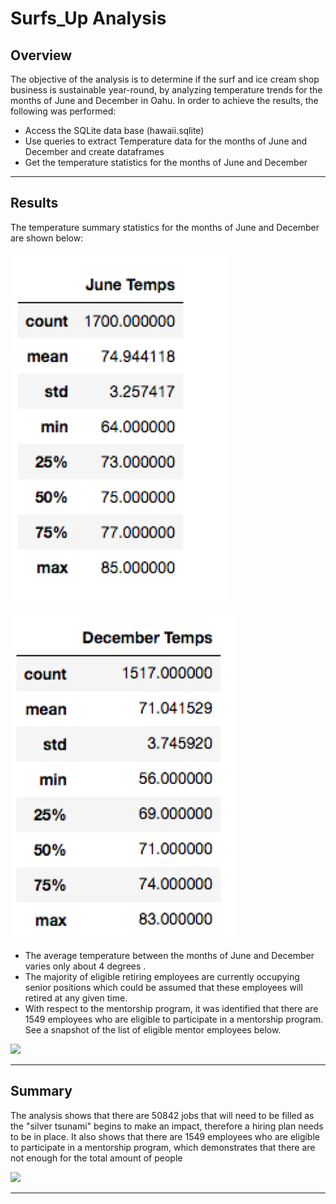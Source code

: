 # Surfs_Up Analysis

## Overview 

The objective of the analysis is to determine if the surf and ice cream shop business is sustainable year-round, by analyzing temperature trends for the months of June and December in Oahu. In order to achieve the results, the following was performed:

* Access the SQLite data base (hawaii.sqlite)
* Use queries to extract Temperature data for the months of June and December and create dataframes
* Get the temperature statistics for the months of June and December 

---
## Results

The temperature summary statistics for the months of June and December are shown below: 

![](/Resources/JuneTemps.png)

![](/Resources/DecTemps.png)

* The average temperature between the months of June and December varies only about 4 degrees .
* The majority of eligible retiring employees are currently occupying senior positions which could be assumed that these employees will retired at any given time.
* With respect to the mentorship program, it was identified that there are 1549 employees who are eligible to participate in a mentorship program. See a snapshot of the list of eligible mentor employees below.

![](Mentor_Employees.png)


---
## Summary

The analysis shows that there are 50842 jobs that will need to be filled as the "silver tsunami" begins to make an impact, therefore a hiring plan needs to be in place. It also shows that there are 1549 employees who are eligible to participate in a mentorship program, which demonstrates that there are not enough for the total amount of people  

![](Total_Mentors.png)

---
